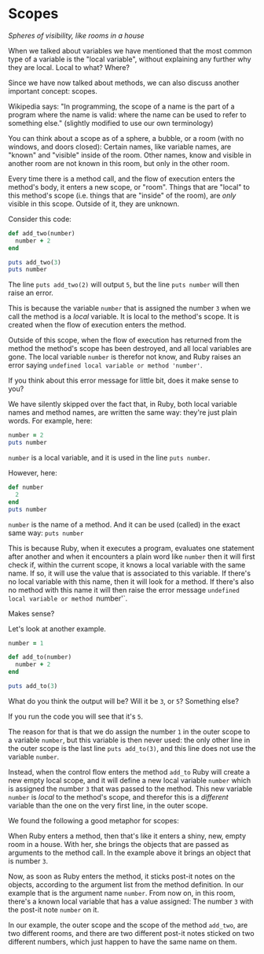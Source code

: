 # Scopes

*Spheres of visibility, like rooms in a house*

When we talked about variables we have mentioned that the most common type of a
variable is the "local variable", without explaining any further why they are
local. Local to what? Where?

Since we have now talked about methods, we can also discuss another important
concept: scopes.

Wikipedia says: "In programming, the scope of a name is the part of a program
where the name is valid: where the name can be used to refer to something
else." (slightly modified to use our own terminology)

You can think about a scope as of a sphere, a bubble, or a room (with no
windows, and doors closed): Certain names, like variable names, are "known" and
"visible" inside of the room. Other names, know and visible in another room are
not known in this room, but only in the other room.

Every time there is a method call, and the flow of execution enters the
method's body, it enters a new scope, or "room". Things that are "local" to
this method's scope (i.e. things that are "inside" of the room), are *only*
visible in this scope. Outside of it, they are unknown.

Consider this code:

```ruby
def add_two(number)
  number + 2
end

puts add_two(3)
puts number
```

The line `puts add_two(2)` will output `5`, but the line `puts number` will
then raise an error.

This is because the variable `number` that is assigned the number `3` when we
call the method is a *local* variable. It is local to the method's scope. It
is created when the flow of execution enters the method.

Outside of this scope, when the flow of execution has returned from the method
the method's scope has been destroyed, and all local variables are gone. The
local variable `number` is therefor not know, and Ruby raises an error saying
`undefined local variable or method 'number'`.

If you think about this error message for little bit, does it make sense to
you?

We have silently skipped over the fact that, in Ruby, both local variable
names and method names, are written the same way: they're just plain words.
For example, here:

```ruby
number = 2
puts number
```

`number` is a local variable, and it is used in the line `puts number`.

However, here:

```ruby
def number
  2
end
puts number
```

`number` is the name of a method. And it can be used (called) in the exact same
way: `puts number`

This is because Ruby, when it executes a program, evaluates one statement after
another and when it encounters a plain word like `number` then it will first
check if, within the current scope, it knows a local variable with the same
name. If so, it will use the value that is associated to this variable. If
there's no local variable with this name, then it will look for a method. If
there's also no method with this name it will then raise the error message
`undefined local variable or method `number'`.

Makes sense?

Let's look at another example.

```ruby
number = 1

def add_to(number)
  number + 2
end

puts add_to(3)
```

What do you think the output will be? Will it be `3`, or `5`? Something else?

If you run the code you will see that it's `5`.

The reason for that is that we do assign the number `1` in the outer scope to a
variable `number`, but this variable is then never used: the only other line in
the outer scope is the last line `puts add_to(3)`, and this line does not use
the variable `number`.

Instead, when the control flow enters the method `add_to` Ruby will create a
new empty local scope, and it will define a new local variable `number` which
is assigned the number `3` that was passed to the method. This new variable
`number` is *local* to the method's scope, and therefor this is a *different*
variable than the one on the very first line, in the outer scope.

We found the following a good metaphor for scopes:

When Ruby enters a method, then that's like it enters a shiny, new, empty room
in a house. With her, she brings the objects that are passed as arguments to
the method call. In the example above it brings an object that is number `3`.

Now, as soon as Ruby enters the method, it sticks post-it notes on the objects,
according to the argument list from the method definition. In our example that
is the argument name `number`. From now on, in this room, there's a known local
variable that has a value assigned: The number `3` with the post-it note
`number` on it.

In our example, the outer scope and the scope of the method `add_two`, are
two different rooms, and there are two different post-it notes sticked on
two different numbers, which just happen to have the same name on them.

